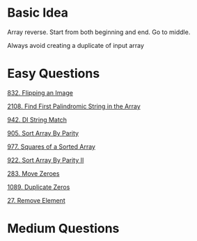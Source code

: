 # __Basic Idea__
Array reverse. Start from both beginning and end. Go to middle.

Always avoid creating a duplicate of input array

# __Easy Questions__ 

[832. Flipping an Image](https://leetcode.com/problems/flipping-an-image/)

[2108. Find First Palindromic String in the Array](https://leetcode.com/problems/find-first-palindromic-string-in-the-array/)

[942. DI String Match](https://leetcode.com/problems/di-string-match/)

[905. Sort Array By Parity](https://leetcode.com/problems/sort-array-by-parity/)

[977. Squares of a Sorted Array](https://leetcode.com/problems/squares-of-a-sorted-array/)

[922. Sort Array By Parity II](https://leetcode.com/problems/sort-array-by-parity-ii/)

[283. Move Zeroes](https://leetcode.com/problems/move-zeroes/)

[1089. Duplicate Zeros](https://leetcode.com/problems/duplicate-zeros/)

[27. Remove Element](https://leetcode.com/problems/remove-element/submissions/)
# __Medium Questions__ 
